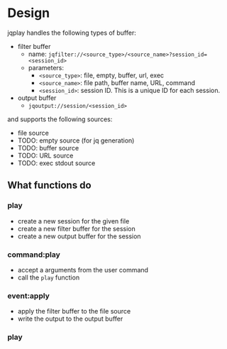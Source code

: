 # Design

jqplay handles the following types of buffer:

- filter buffer
  - name: `jqfilter://<source_type>/<source_name>?session_id=<session_id>`
  - parameters:
    - `<source_type>`: file, empty, buffer, url, exec
    - `<source_name>`: file path, buffer name, URL, command
    - `<session_id>`: session ID. This is a unique ID for each session.
- output buffer
  - `jqoutput://session/<session_id>`

and supports the following sources:

- file source
- TODO: empty source (for jq generation)
- TODO: buffer source
- TODO: URL source
- TODO: exec stdout source

## What functions do

### play

- create a new session for the given file
- create a new filter buffer for the session
- create a new output buffer for the session

### command:play

- accept a arguments from the user command
- call the `play` function

### event:apply

- apply the filter buffer to the file source
- write the output to the output buffer

### play

